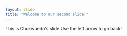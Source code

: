 ```yaml
---
layout: slide
title: "Welcome to our second slide!"
---
```

This is Chukwuedo's slide
Use the left arrow to go back!